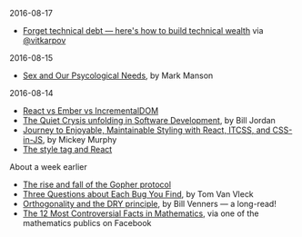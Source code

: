 2016-08-17
* [Forget technical debt — here's how to build technical wealth](http://firstround.com/review/forget-technical-debt-heres-how-to-build-technical-wealth/) via [@vitkarpov](https://twitter.com/vitkarpov/status/765807090766143491)

2016-08-15
* [Sex and Our Psycological Needs](https://markmanson.net/sex-and-our-psychological-needs), by Mark Manson

2016-08-14 
* [React vs Ember vs IncrementalDOM](https://auth0.com/blog/face-off-virtual-dom-vs-incremental-dom-vs-glimmer/)
* [The Quiet Crysis unfolding in Software Development](https://medium.com/@billjordan1/the-quiet-crisis-unfolding-in-software-development-cffbdafbf450#.9efggr35p), by Bill Jordan
* [Journey to Enjoyable, Maintainable Styling with React, ITCSS, and CSS-in-JS](https://medium.com/maintainable-react-apps/journey-to-enjoyable-maintainable-styling-with-react-itcss-and-css-in-js-632cfa9c70d6#.nt7oqqqct), by Mickey Murphy
* [The style tag and React](https://medium.com/learnreact/the-style-tag-and-react-24d6dd3ca974#.hgt1lyo6u)

About a week earlier
* [The rise and fall of the Gopher protocol](https://www.minnpost.com/business/2016/08/rise-and-fall-gopher-protocol)
* [Three Questions about Each Bug You Find](http://multicians.org/thvv/threeq.html), by Tom Van Vleck
* [Orthogonality and the DRY principle](http://www.artima.com/intv/dry.html), by Bill Venners — a long-read!
* [The 12 Most Controversial Facts in Mathematics](http://www.businessinsider.com/the-most-controversial-math-problems-2013-3/#), via one of the mathematics publics on Facebook
